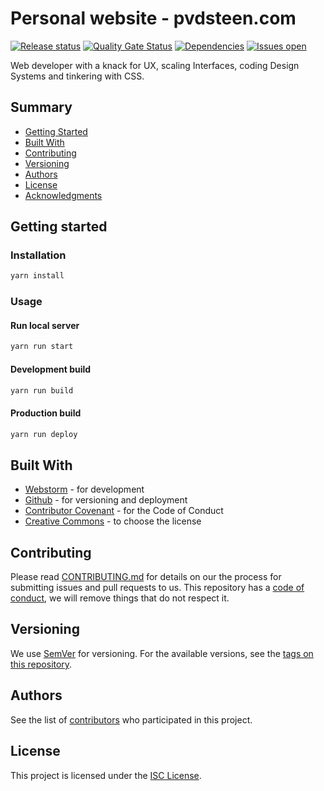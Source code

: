 # Personal website - pvdsteen.com

[![Release status][deploy-status-shield]][deploy-status-url]
[![Quality Gate Status][quality-shield]][quality-url]
[![Dependencies][dependencies-shield]][dependencies-url]
[![Issues open][issues-shield]][issues-url]

Web developer with a knack for UX, scaling Interfaces, coding Design Systems and tinkering with CSS.

## Summary

- [Getting Started](#getting-started)
- [Built With](#built-with)
- [Contributing](#contributing)
- [Versioning](#versioning)
- [Authors](#authors)
- [License](#license)
- [Acknowledgments](#acknowledgments)

## Getting started

### Installation

```sh
yarn install
```

### Usage

#### Run local server

```sh
yarn run start
```

#### Development build

```sh
yarn run build
```

#### Production build

```sh
yarn run deploy
```

## Built With

- [Webstorm](https://www.jetbrains.com/webstorm/) - for development
- [Github](https://github.com) - for versioning and deployment
- [Contributor Covenant](https://www.contributor-covenant.org/) - for the Code of Conduct
- [Creative Commons](https://creativecommons.org/) - to choose the license

## Contributing

Please read [CONTRIBUTING.md](CONTRIBUTING.md) for details on our the process for submitting issues and pull requests to us.
This repository has a [code of conduct](CODE_OF_CONDUCT.md), we will remove things that do not respect it.

## Versioning

We use [SemVer](http://semver.org/) for versioning.
For the available versions, see the [tags on this repository](https://github.com/PurpleBooth/a-good-readme-template/tags).

## Authors

See the list of [contributors](https://github.com/pvds/pvdsteen/contributors)
who participated in this project.

## License

This project is licensed under the [ISC License](LICENSE.md).

[deploy-status-shield]: https://img.shields.io/netlify/50580df5-8edc-4abe-8dfd-325ce3874f3f.svg?label=deploy
[deploy-status-url]: https://app.netlify.com/sites/pvdsteen/deploys
[dependencies-shield]: https://img.shields.io/david/pvds/pvdsteen.svg
[dependencies-url]: https://github.com/pvds/pvdsteen
[issues-shield]: https://img.shields.io/github/issues/pvds/pvdsteen.svg
[issues-url]: https://github.com/pvds/pvdsteen/issues
[quality-shield]: https://img.shields.io/sonar/quality_gate/pvds_pvdsteen.svg?server=https%3A%2F%2Fsonarcloud.io
[quality-url]: https://sonarcloud.io/dashboard?id=pvds_pvdsteen
